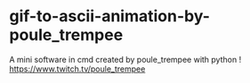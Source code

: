# gif-to-ascii-animation-by-poule_trempee
A mini software in cmd created by poule_trempee with python ! https://www.twitch.tv/poule_trempee
